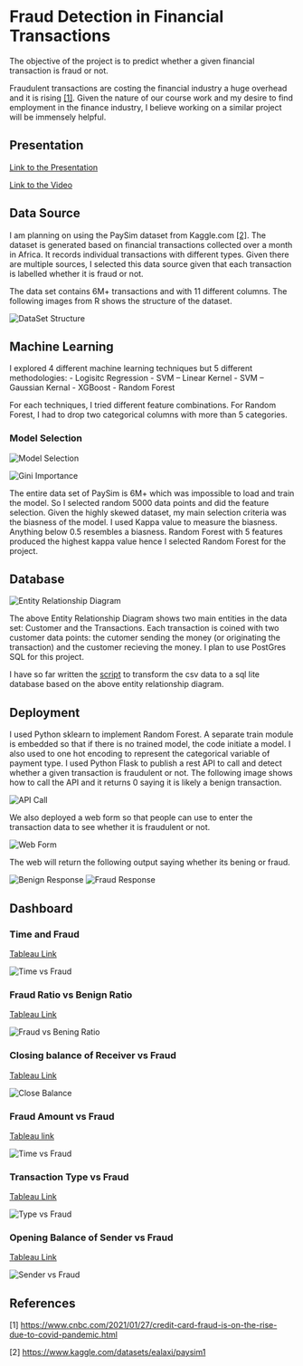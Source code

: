 # Fraud Detection in Financial Transactions

The objective of the project is to predict whether a given financial transaction is fraud or not.

Fraudulent transactions are costing the financial industry a huge overhead and it is rising [[1]](#1). Given the nature of our course work and my desire to find employment in the finance industry, I believe working on a similar project will be immensely helpful.

## Presentation

[Link to the Presentation](https://docs.google.com/presentation/d/1vcCLSUWVL2v4KA1WReFpHsrDAQz0dPHJ/edit?usp=sharing&ouid=118315510912750425598&rtpof=true&sd=true)

[Link to the Video](https://youtu.be/886nIEKqzC8)

## Data Source

I am planning on using the PaySim dataset from Kaggle.com [[2]](#2). The dataset is generated based on financial transactions collected over a month in Africa. It records individual transactions with different types. Given there are multiple sources, I selected this data source given that each transaction is labelled whether it is fraud or not. 

The data set contains 6M+ transactions and with 11 different columns. The following images from R shows the structure of the dataset.

![DataSet Structure](https://github.com/thilinimfdo/fraud_detection/blob/main/data/summary_dataset.png)

## Machine Learning

I explored 4 different machine learning techniques but 5 different methodologies:
	- Logisitc Regression
	- SVM – Linear Kernel
	- SVM – Gaussian Kernal
	- XGBoost
	- Random Forest

For each techniques, I tried different feature combinations. For Random Forest, I had to drop two categorical columns with more than 5 categories.

### Model Selection

![Model Selection](https://github.com/thilinimfdo/fraud_detection/blob/main/machine_learning/comparison.jpg)

![Gini Importance](https://github.com/thilinimfdo/fraud_detection/blob/main/machine_learning/gini_importance.jpg)

The entire data set of PaySim is 6M+ which was impossible to load and train the model. So I selected random 5000 data points and did the feature selection. Given the highly skewed dataset, my main selection criteria was the biasness of the model. I used Kappa value to measure the biasness. Anything below 0.5 resembles a biasness. Random Forest with 5 features produced the highest kappa value hence I selected Random Forest for the project.

## Database

![Entity Relationship Diagram](https://github.com/thilinimfdo/fraud_detection/blob/main/data/erd.jpeg)

The above Entity Relationship Diagram shows two main entities in the data set: Customer and the Transactions. Each transaction is coined with two customer data points: the cutomer sending the money (or originating the transaction) and the customer recieving the money. I plan to use PostGres SQL for this project.

I have so far written the [script](https://github.com/thilinimfdo/fraud_detection/blob/main/data/csv_to_db.py) to transform the csv data to a sql lite database based on the above entity relationship diagram.

## Deployment

I used Python sklearn to implement Random Forest. A separate train module is embedded so that if there is no trained model, the code initiate a model.
I also used to one hot encoding to represent the categorical variable of payment type.
I used Python Flask to publish a rest API to call and detect whether a given transaction is fraudulent or not. The following image shows how to call the API and it returns 0 saying it is likely a benign transaction.

![API Call](https://github.com/thilinimfdo/fraud_detection/blob/main/api_service/rest_api.jpg)

We also deployed a web form so that people can use to enter the transaction data to see whether it is fraudulent or not.

![Web Form](https://github.com/thilinimfdo/fraud_detection/blob/main/api_service/form.jpg)

The web will return the following output saying whether its bening or fraud.

![Benign Response](https://github.com/thilinimfdo/fraud_detection/blob/main/api_service/benign_transaction.jpg)
![Fraud Response](https://github.com/thilinimfdo/fraud_detection/blob/main/api_service/fraudulent_transaction.jpg)

## Dashboard

### Time and Fraud

[Tableau Link](https://public.tableau.com/app/profile/thilini.fernando/viz/FraudvsTime/Sheet1)

![Time vs Fraud](https://github.com/thilinimfdo/fraud_detection/blob/main/dashboard/Fraud_time.png)

### Fraud Ratio vs Benign Ratio

[Tableau Link](https://public.tableau.com/app/profile/thilini.fernando/viz/Fraud_count_circle/Amount_Fraud)

![Fraud vs Bening Ratio](https://github.com/thilinimfdo/fraud_detection/blob/main/dashboard/count_fraud.png)

### Closing balance of Receiver vs Fraud

[Tableau Link](https://public.tableau.com/app/profile/thilini.fernando/viz/Fraud_count_circle/Sheet4)

![Close Balance](https://github.com/thilinimfdo/fraud_detection/blob/main/dashboard/Destination_Balance_vs_Fraud.png)

### Fraud Amount vs Fraud

[Tableau link](https://public.tableau.com/app/profile/thilini.fernando/viz/Fraud_count_circle/Sheet3)

![Time vs Fraud](https://github.com/thilinimfdo/fraud_detection/blob/main/dashboard/Fraud_amount.png)

### Transaction Type vs Fraud

[Tableau Link](https://public.tableau.com/app/profile/thilini.fernando/viz/Fraud_Type/Fraud_vs_Type)

![Type vs Fraud](https://github.com/thilinimfdo/fraud_detection/blob/main/dashboard/Fraud_vs_Type.png)

### Opening Balance of Sender vs Fraud

[Tableau Link](https://public.tableau.com/app/profile/thilini.fernando/viz/Fraud_count_circle/Sheet5)

![Sender vs Fraud](https://github.com/thilinimfdo/fraud_detection/blob/main/dashboard/Old_Origin_vs_fraud.png)


## References
<a id="1">[1]</a> 
https://www.cnbc.com/2021/01/27/credit-card-fraud-is-on-the-rise-due-to-covid-pandemic.html

<a id="2">[2]</a> 
https://www.kaggle.com/datasets/ealaxi/paysim1


